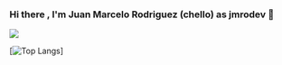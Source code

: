 ### Hi there , I'm Juan Marcelo Rodriguez (chello) as jmrodev 👋


<a href="https://github.com/jmrodev/github-readme-stats">
 <img align="center"! src=" https://github-readme-stats.vercel.app/api?username=jmrodev&show_icons=true&theme=radical" />
</a>

  
  
[![Top Langs](https://github-readme-stats.vercel.app/api/top-langs/?username=jmrodev&layout=compact)]
<!--
**jmrodev/jmrodev** is a ✨ _special_ ✨ repository because its `README.md` (this file) appears on your GitHub profile.

Here are some ideas to get you started:

🔭 I’m currently working on javascript
- 🌱 I’m currently learning ...
- 👯 I’m looking to collaborate on ...
- 🤔 I’m looking for help with ...
- 💬 Ask me about ...
- 📫 How to reach me: ...
- 😄 Pronouns: ...
- ⚡ Fun fact: ...
-->
